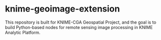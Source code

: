 # knime-geoimage-extension
This repository is built for KNIME-CGA Geospatial Project, and the goal is to build Python-based nodes for remote sensing image processing in KNIME Analytic Platform.
